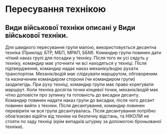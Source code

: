 # Пересування технікою

## Види військової техніки описані у Види військової техніки.

Для швидкого пересування групи мапою, використовується десантна техніка (Приклад: БТР, МБП, МРАП, ББМ). Командир групи повинен дати чіткий наказ групі для посадки у техніку. Після того як усі сядуть у техніку, командир має уточнити чи всі находяться у техніці. Після підтвердження, командир надає наказ механіку/водію рухати транспортом. 
Механік/водій має слідкувати маршрутом,  обговореним та назначеним командиром сторони (чи командиром групи) заздалегідь. При руху техніці, командир групи має право корегувати маршрут. 
Коли техніка досягла точки кінцевої точки, механік/водій має чітко доповісти про зупинку та готовність до висадки десанту. Командир повинен надати наказ групи до висадки, після чого десант повинен вийти з техніки. 
Після десантування, командир повинен перевірити чи вся група десантувалась. Після десантування потрібно обовʼязково відійти від техніки на безпечну відстань, та НІКОЛИ не стояти по заду техніці (крім випадків штурму за допомогою броньованої техніки).
